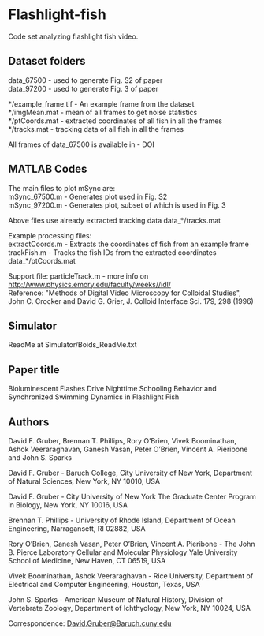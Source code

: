 # Flashlight-fish

Code set analyzing flashlight fish video.

## Dataset folders

data_67500 - used to generate Fig. S2 of paper <br />
data_97200 - used to generate Fig. 3 of paper

*/example_frame.tif - An example frame from the dataset <br />
*/imgMean.mat - mean of all frames to get noise statistics <br />
*/ptCoords.mat - extracted coordinates of all fish in all the frames <br />
*/tracks.mat - tracking data of all fish in all the frames <br />

All frames of data_67500 is available in - DOI

## MATLAB Codes

The main files to plot mSync are: <br />
mSync_67500.m - Generates plot used in Fig. S2 <br />
mSync_97200.m - Generates plot, subset of which is used in Fig. 3

Above files use already extracted tracking data data_*/tracks.mat

Example processing files: <br />
extractCoords.m - Extracts the coordinates of fish from an example frame <br />
trackFish.m - Tracks the fish IDs from the extracted coordinates data_*/ptCoords.mat

Support file:
particleTrack.m - more info on http://www.physics.emory.edu/faculty/weeks//idl/ <br />
Reference: "Methods of Digital Video Microscopy for Colloidal Studies", John C. Crocker and David G. Grier, J. Colloid Interface Sci. 179, 298 (1996)

## Simulator

ReadMe at Simulator/Boids_ReadMe.txt

## Paper title

Bioluminescent Flashes Drive Nighttime Schooling Behavior and Synchronized Swimming Dynamics in Flashlight Fish

## Authors

David F. Gruber, Brennan T. Phillips, Rory O’Brien, Vivek Boominathan, Ashok Veeraraghavan, Ganesh Vasan, Peter O’Brien, Vincent A. Pieribone and John S. Sparks 

David F. Gruber - Baruch College, City University of New York, Department of Natural Sciences, New York, NY 10010, USA 

David F. Gruber - City University of New York The Graduate Center Program in Biology, New York, NY 10016, USA 

Brennan T. Phillips - University of Rhode Island, Department of Ocean Engineering, Narragansett, RI 02882, USA

Rory O’Brien, Ganesh Vasan, Peter O’Brien, Vincent A. Pieribone - The John B. Pierce Laboratory Cellular and Molecular Physiology Yale University School of Medicine, New Haven, CT 06519, USA 

Vivek Boominathan, Ashok Veeraraghavan - Rice University, Department of Electrical and Computer Engineering, Houston, Texas, USA

John S. Sparks - American Museum of Natural History, Division of Vertebrate Zoology, Department of Ichthyology, New York, NY 10024, USA 

Correspondence: David.Gruber@Baruch.cuny.edu
